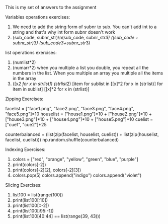 This is my set of answers to the assignment


Variables operations exercises:

1. We need to add the string form of subnr to sub. You can't add int to a string and that's why int form subnr doesn't work
2. (sub_code, subnr_str)\n(sub_code, subnr_str*3) 
   ((sub_code + subnr_str)*3) 
   (sub_code*3+subnr_str*3)

list operations exercises:

1. (numlist\*2)
2. (numarr\*2) when you multiple a list you double, you repeat all the numbers in the list. When you multiple an array you multiple all the items in the array
3. ([x*2 for x in strlist])
   (strlist*2)
   [item for sublist in [[x]*2 for x in (strlist)] for item in sublist]
   [[x]\*2 for x in (strlist)]

Zipping Exercises:

facelist = ["face1.png", "face2.png", "face3.png", "face4.png", "face5.png"]*10
houselist = ["house1.png"]*10 + ["house2.png"]*10 + ["house3.png"]*10 + ["house4.png"]*10 + ["house5.png"]*10
cuelist = ["cue1", "cue2"]\*25

counterbalanced = (list(zip(facelist, houselist, cuelist)) + list(zip(houselist, facelist, cuelist)))
np.random.shuffle(counterbalanced)

Indexing Exercises:

1. colors = ["red", "orange", "yellow", "green", "blue", "purple"]
2. print(colors[-2])
3. print(colors[-2][2], colors[-2][3])
4. colors.pop(5)
   colors.append("indigo")
   colors.append("violet")

Slicing Exercises:

1. list100 = list(range(100))
2. print(list100[:10])
3. print(list100[::-2])
4. print(list100[:95:-1])
5. print(list100[40:44] == list(range(39, 43)))
